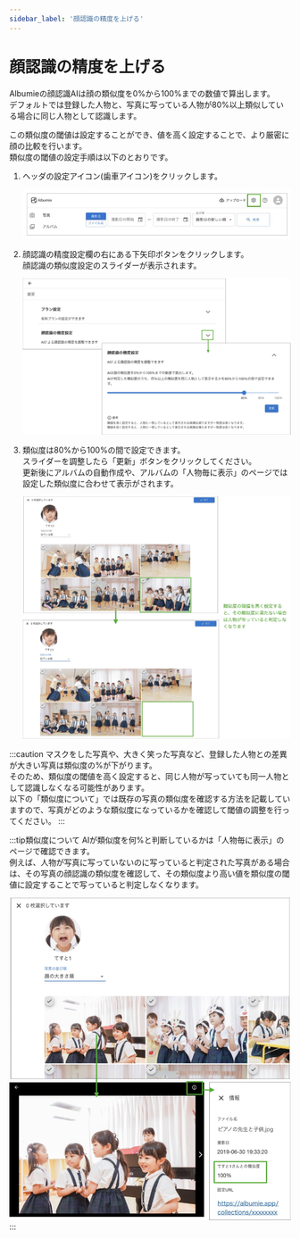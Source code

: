 ```yaml
---
sidebar_label: '顔認識の精度を上げる'
---
```


# 顔認識の精度を上げる
Albumieの顔認識AIは顔の類似度を0%から100%までの数値で算出します。  
デフォルトでは登録した人物と、写真に写っている人物が80%以上類似している場合に同じ人物として認識します。  

この類似度の閾値は設定することができ、値を高く設定することで、より厳密に顔の比較を行います。  
類似度の閾値の設定手順は以下のとおりです。 

1. ヘッダの設定アイコン(歯車アイコン)をクリックします。

    ![設定](/img/docs/setting.jpg)

2. 顔認識の精度設定欄の右にある下矢印ボタンをクリックします。  
   顔認識の類似度設定のスライダーが表示されます。

    ![顔認識の精度設定](/img/docs/face-recognition-setting.jpg)

3. 類似度は80%から100%の間で設定できます。  
   スライダーを調整したら「更新」ボタンをクリックしてください。  
   更新後にアルバムの自動作成や、アルバムの「人物毎に表示」のページでは設定した類似度に合わせて表示がされます。

    ![類似度の設定前と後](/img/docs/face-recognition-before-after.jpg)

:::caution
マスクをした写真や、大きく笑った写真など、登録した人物との差異が大きい写真は類似度の%が下がります。  
そのため、類似度の閾値を高く設定すると、同じ人物が写っていても同一人物として認識しなくなる可能性があります。  
以下の「類似度について」では既存の写真の類似度を確認する方法を記載していますので、写真がどのような類似度になっているかを確認して閾値の調整を行ってください。
:::

:::tip類似度について
AIが類似度を何%と判断しているかは「人物毎に表示」のページで確認できます。  
例えば、人物が写真に写っていないのに写っていると判定された写真がある場合は、その写真の顔認識の類似度を確認して、その類似度より高い値を類似度の閾値に設定することで写っていると判定しなくなります。

 <img src="/img/docs/similarity.jpg" width="700"/>
:::
